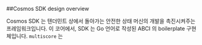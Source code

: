 ##Cosmos SDK design overview 

Cosmos SDK 는 텐더민트 상에서 돌아가는 안전한 상태 머신의 개발을 촉진시켜주는 프레임워크입니다. 이 코어에서, SDK 는 Go 언어로 작성된 ABCI 의 boilerplate 구현체입니다. `multiscore` 는 
